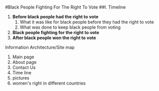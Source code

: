 #Black People Fighting For The Right To Vote
##I. Timeline 
   1. **Before black people had the right to vote**
      1. What it was like for black people before they had the right to vote
      2. What was done to keep black people from voting 
   2. **Black people fighting for the right to vote** 
   3. **After black people won the right to vote** 

Information Architecture/Site map

   1. Main page
   2. About page
   3. Contact Us 
   4. Time line 
   5. pictures 
   6. women's right in different countries
